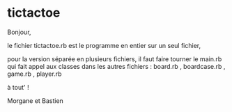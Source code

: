 # tictactoe

Bonjour,

le fichier tictactoe.rb est le programme en entier sur un seul fichier,

pour la version séparée en plusieurs fichiers, il faut faire tourner le main.rb 
qui fait appel aux classes dans les autres fichiers :
board.rb , boardcase.rb , game.rb , player.rb

à tout' !

Morgane et Bastien

